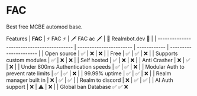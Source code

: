 # FAC


Best free MCBE automod base.


Features
| **FAC**                                   | ⚡ FAC ⚡ | 🗡️ FAC ac 🗡️ | 🐢 Realmbot.dev 🐢 |
| ------------------------------------------ | ----------------------- | ------------ | ---------------------- |
| Open source                                | ✅                      | ❌           | ❌                    |
| Free                                       | ✅                      | ✅           | ❌                    |
| Supports custom modules                    | ✅                      | ❌           | ❌                    |
| Self hosted                                | ✅                      | ❌           | ❌                    |
| Anti Crasher                               | ❌                      | ✅           | ❌                    |
| Under 800ms Authentication speeds          | ✅                      | ✅           | ❌                    |
| Modular Auth to prevent rate limits        | ✅                      | ✅           | ❌                    |
| 99.99% uptime                              | ✅                      | ✅           | ❌                    |
| Realm manager built in                     | ❌                      | ✅           | ✅                    |
| Realm to discord                           | ❌                      | ✅           | ✅                    |
| AI Auth support                            | ❌                      | ⚠️           | ❌                    |
| Global ban Database                          ✅                        ✅             ❌                       
